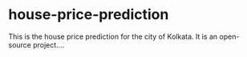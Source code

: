 # house-price-prediction

This is the house price prediction for the city of Kolkata. It is an open-source project....
